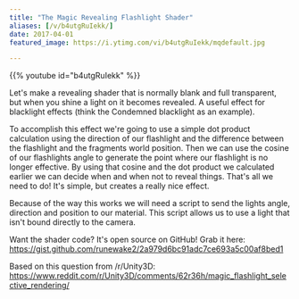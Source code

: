```yaml
---
title: "The Magic Revealing Flashlight Shader"
aliases: [/v/b4utgRuIekk/]
date: 2017-04-01
featured_image: https://i.ytimg.com/vi/b4utgRuIekk/mqdefault.jpg

---
```


{{% youtube id="b4utgRuIekk" %}}

Let's make a revealing shader that is normally blank and full transparent, but when you shine a light on it becomes revealed. A useful effect for blacklight effects (think the Condemned blacklight as an example).

To accomplish this effect we're going to use a simple dot product calculation using the direction of our flashlight and the difference between the flashlight and the fragments world position. Then we can use the cosine of our flashlights angle to generate the point where our flashlight is no longer effective. By using that cosine and the dot product we calculated earlier we can decide when and when not to reveal things. That's all we need to do! It's simple, but creates a really nice effect.

Because of the way this works we will need a script to send the lights angle, direction and position to our material. This script allows us to use a light that isn't bound directly to the camera.

Want the shader code? It's open source on GitHub! Grab it here: https://gist.github.com/runewake2/2a979d6bc91adc7ce693a5c00af8bed1

Based on this question from /r/Unity3D: https://www.reddit.com/r/Unity3D/comments/62r36h/magic_flashlight_selective_rendering/